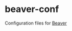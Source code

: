 # beaver-conf

Configuration files for [Beaver](https://python-beaver.readthedocs.org/en/latest/index.html)
